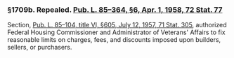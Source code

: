 ### §1709b. Repealed. [Pub. L. 85–364, §6, Apr. 1, 1958, 72 Stat. 77](/statviewer.htm?volume=72&page=77) ###

Section, [Pub. L. 85–104, title VI, §605, July 12, 1957, 71 Stat. 305](/statviewer.htm?volume=71&page=305), authorized Federal Housing Commissioner and Administrator of Veterans' Affairs to fix reasonable limits on charges, fees, and discounts imposed upon builders, sellers, or purchasers.